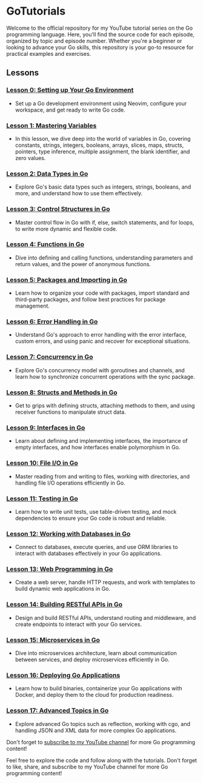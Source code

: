 # GoTutorials

Welcome to the official repository for my YouTube tutorial series on the Go programming language. Here, you'll find the source code for each episode, organized by topic and episode number. Whether you're a beginner or looking to advance your Go skills, this repository is your go-to resource for practical examples and exercises.

## Lessons

### [Lesson 0: Setting up Your Go Environment](/SettingUpGoEnvironment)
- Set up a Go development environment using Neovim, configure your workspace, and get ready to write Go code.

### [Lesson 1: Mastering Variables](/MasteringVariables)
- In this lesson, we dive deep into the world of variables in Go, covering constants, strings, integers, booleans, arrays, slices, maps, structs, pointers, type inference, multiple assignment, the blank identifier, and zero values.

### [Lesson 2: Data Types in Go](/DataTypesInGo)
- Explore Go's basic data types such as integers, strings, booleans, and more, and understand how to use them effectively.

### [Lesson 3: Control Structures in Go](/ControlStructuresInGo)
- Master control flow in Go with if, else, switch statements, and for loops, to write more dynamic and flexible code.

### [Lesson 4: Functions in Go](/FunctionsInGo)
- Dive into defining and calling functions, understanding parameters and return values, and the power of anonymous functions.

### [Lesson 5: Packages and Importing in Go](/PackagesAndImportingInGo)
- Learn how to organize your code with packages, import standard and third-party packages, and follow best practices for package management.

### [Lesson 6: Error Handling in Go](/ErrorHandlingInGo)
- Understand Go's approach to error handling with the error interface, custom errors, and using panic and recover for exceptional situations.

### [Lesson 7: Concurrency in Go](/ConcurrencyInGo)
- Explore Go's concurrency model with goroutines and channels, and learn how to synchronize concurrent operations with the sync package.

### [Lesson 8: Structs and Methods in Go](/StructsAndMethodsInGo)
- Get to grips with defining structs, attaching methods to them, and using receiver functions to manipulate struct data.

### [Lesson 9: Interfaces in Go](/InterfacesInGo)
- Learn about defining and implementing interfaces, the importance of empty interfaces, and how interfaces enable polymorphism in Go.

### [Lesson 10: File I/O in Go](/FileIOInGo)
- Master reading from and writing to files, working with directories, and handling file I/O operations efficiently in Go.

### [Lesson 11: Testing in Go](/TestingInGo)
- Learn how to write unit tests, use table-driven testing, and mock dependencies to ensure your Go code is robust and reliable.

### [Lesson 12: Working with Databases in Go](/WorkingWithDatabasesInGo)
- Connect to databases, execute queries, and use ORM libraries to interact with databases effectively in your Go applications.

### [Lesson 13: Web Programming in Go](/WebProgrammingInGo)
- Create a web server, handle HTTP requests, and work with templates to build dynamic web applications in Go.

### [Lesson 14: Building RESTful APIs in Go](/BuildingRESTfulAPIsInGo)
- Design and build RESTful APIs, understand routing and middleware, and create endpoints to interact with your Go services.

### [Lesson 15: Microservices in Go](/MicroservicesInGo)
- Dive into microservices architecture, learn about communication between services, and deploy microservices efficiently in Go.

### [Lesson 16: Deploying Go Applications](/DeployingGoApplications)
- Learn how to build binaries, containerize your Go applications with Docker, and deploy them to the cloud for production readiness.

### [Lesson 17: Advanced Topics in Go](/AdvancedTopicsInGo)
- Explore advanced Go topics such as reflection, working with cgo, and handling JSON and XML data for more complex Go applications.


Don't forget to [subscribe to my YouTube channel](https://www.youtube.com/channel/UCO_3fQWln1T5oWRJ6trK18A) for more Go programming content!

Feel free to explore the code and follow along with the tutorials. Don't forget to like, share, and subscribe to my YouTube channel for more Go programming content!
